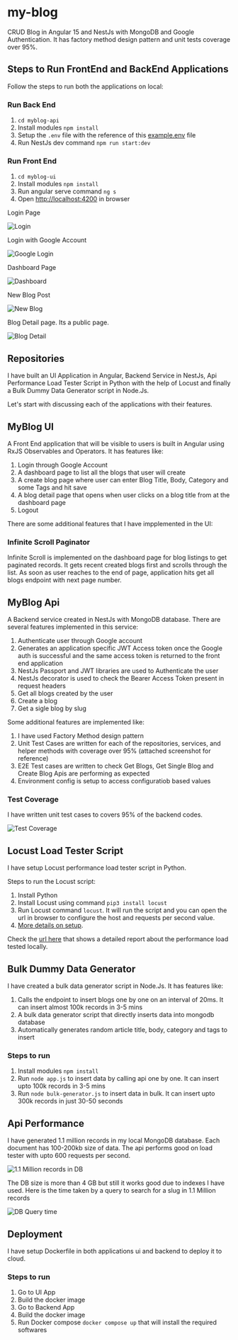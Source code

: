 # my-blog

CRUD Blog in Angular 15 and NestJs with MongoDB and Google Authentication. It has factory method design pattern and unit tests coverage over 95%.

## Steps to Run FrontEnd and BackEnd Applications

Follow the steps to run both the applications on local:

### Run Back End

1. ```cd myblog-api```
2. Install modules ```npm install```
3. Setup the `.env` file with the reference of this [example.env](/myblog-api/example.env) file
4. Run NestJs dev command ```npm run start:dev```

### Run Front End

1. ```cd myblog-ui```
2. Install modules ```npm install```
3. Run angular serve command ```ng s```
4. Open [http://localhost:4200](http://localhost:4200) in browser

Login Page

![Login](/static/login-page.PNG)

Login with Google Account

![Google Login](/static/google-login.PNG)

Dashboard Page

![Dashboard](/static/dashboard.PNG)

New Blog Post

![New Blog](/static/new-post.PNG)

Blog Detail page. Its a public page.

![Blog Detail](/static/detail.PNG)

## Repositories

I have built an UI Application in Angular, Backend Service in NestJs, Api Performance Load Tester Script in Python with the help of Locust and finally a Bulk Dummy Data Generator script in Node.Js.

Let's start with discussing each of the applications with their features.

## MyBlog UI

A Front End application that will be visible to users is built in Angular using RxJS Observables and Operators. It has features like:

1. Login through Google Account
2. A dashboard page to list all the blogs that user will create
3. A create blog page where user can enter Blog Title, Body, Category and some Tags and hit save
4. A blog detail page that opens when user clicks on a blog title from at the dashboard page
5. Logout

There are some additional features that I have impplemented in the UI:

### Infinite Scroll Paginator

Infinite Scroll is implemented on the dashboard page for blog listings to get paginated records. It gets recent created blogs first and scrolls through the list.
As soon as user reaches to the end of page, application hits get all blogs endpoint with next page number.

## MyBlog Api

A Backend service created in NestJs with MongoDB database. There are several features implemented in this service:

1. Authenticate user through Google account
2. Generates an application specific JWT Access token once the Google auth is successful and the same access token is returned to the front end application
3. NestJs Passport and JWT libraries are used to Authenticate the user
4. NestJs decorator is used to check the Bearer Access Token present in request headers
5. Get all blogs created by the user
6. Create a blog
7. Get a sigle blog by slug

Some additional features are implemented like:

1. I have used Factory Method design pattern
2. Unit Test Cases are written for each of the repositories, services, and helper methods with coverage over 95% (attached screenshot for reference)
3. E2E Test cases are written to check Get Blogs, Get Single Blog and Create Blog Apis are performing as expected
4. Environment config is setup to access configuratiob based values


### Test Coverage

I have written unit test cases to covers 95% of the backend codes.

![Test Coverage](/static/test-coverage.PNG)

## Locust Load Tester Script

I have setup Locust performance load tester script in Python.

Steps to run the Locust script:

1. Install Python
2. Install Locust using command ```pip3 install locust```
3. Run Locust command ```locust```. It will run the script and you can open the url in browser to configure the host and requests per second value.
4. [More details on setup](https://docs.locust.io/en/stable/installation.html).

Check the [url here](/static/locust-report.html) that shows a detailed report about the performance load tested locally.

## Bulk Dummy Data Generator

I have created a bulk data generator script in Node.Js. It has features like:

1. Calls the endpoint to insert blogs one by one on an interval of 20ms. It can insert almost 100k records in 3-5 mins
2. A bulk data generator script that directly inserts data into mongodb database
3. Automatically generates random article title, body, category and tags to insert

### Steps to run

1. Install modules ```npm install```
2. Run ```node app.js``` to insert data by calling api one by one. It can insert upto 100k records in 3-5 mins
3. Run ```node bulk-generator.js``` to insert data in bulk. It can insert upto 300k records in just 30-50 seconds

## Api Performance

I have generated 1.1 million records in my local MongoDB database. Each document has 100-200kb size of data. The api performs good on load tester with upto 600 requests per second.

![1.1 Million records in DB](/static//mongo-records.PNG)

The DB size is more than 4 GB but still it works good due to indexes I have used.
Here is the time taken by a query to search for a slug in 1.1 Million records

![DB Query time](/static/db-query-performance.PNG)

## Deployment

I have setup Dockerfile in both applications ui and backend to deploy it to cloud.

### Steps to run

1. Go to UI App
2. Build the docker image
3. Go to Backend App
4. Build the docker image
5. Run Docker compose ```docker compose up``` that will install the required softwares
